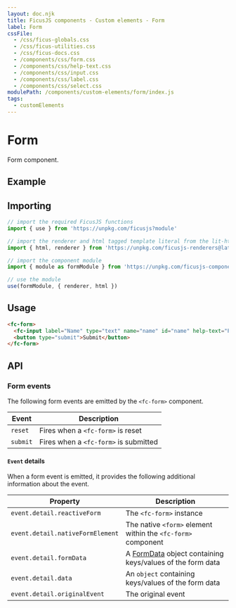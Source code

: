```yaml
---
layout: doc.njk
title: FicusJS components - Custom elements - Form
label: Form
cssFile:
  - /css/ficus-globals.css
  - /css/ficus-utilities.css
  - /css/ficus-docs.css
  - /components/css/form.css
  - /components/css/help-text.css
  - /components/css/input.css
  - /components/css/label.css
  - /components/css/select.css
modulePath: /components/custom-elements/form/index.js
tags:
  - customElements
---
```

# Form

Form component.

## Example

<fc-form>
  <fc-input label="Name" type="text" name="name" id="name" help-text="Please enter your name" required="true"></fc-input>
  <fc-input type="submit" name="submit" value="Submit"></fc-input>
</fc-form>

## Importing

```js
// import the required FicusJS functions
import { use } from 'https://unpkg.com/ficusjs?module'

// import the renderer and html tagged template literal from the lit-html library
import { html, renderer } from 'https://unpkg.com/ficusjs-renderers@latest/dist/lit-html.js'

// import the component module
import { module as formModule } from 'https://unpkg.com/ficusjs-components@latest/components/custom-elements/form/index.js'

// use the module
use(formModule, { renderer, html })
```

## Usage

```html
<fc-form>
  <fc-input label="Name" type="text" name="name" id="name" help-text="Please enter your name"></fc-input>
  <button type="submit">Submit</button>
</fc-form>
```

## API

### Form events

The following form events are emitted by the `<fc-form>` component.

| Event | Description |
| --- | --- |
| `reset` | Fires when a `<fc-form>` is reset |
| `submit` | Fires when a `<fc-form>` is submitted |

#### `Event` details

When a form event is emitted, it provides the following additional information about the event.

| Property | Description |
| --- | --- |
| `event.detail.reactiveForm` | The `<fc-form>` instance |
| `event.detail.nativeFormElement` | The native `<form>` element within the `<fc-form>` component |
| `event.detail.formData` | A [FormData](https://developer.mozilla.org/en-US/docs/Web/API/FormData) object containing keys/values of the form data |
| `event.detail.data` | An `object` containing keys/values of the form data |
| `event.detail.originalEvent` | The original event |

